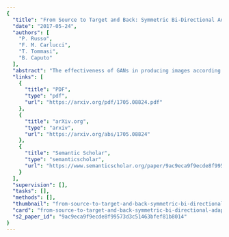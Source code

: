 ```yaml
---
{
  "title": "From Source to Target and Back: Symmetric Bi-Directional Adaptive GAN",
  "date": "2017-05-24",
  "authors": [
    "P. Russo",
    "F. M. Carlucci",
    "T. Tommasi",
    "B. Caputo"
  ],
  "abstract": "The effectiveness of GANs in producing images according to a specific visual domain has shown potential in unsupervised domain adaptation. Source labeled images have been modified to mimic target samples for training classifiers in the target domain, and inverse mappings from the target to the source domain have also been evaluated, without new image generation. In this paper we aim at getting the best of both worlds by introducing a symmetric mapping among domains. We jointly optimize bi-directional image transformations combining them with target self-labeling. We define a new class consistency loss that aligns the generators in the two directions, imposing to preserve the class identity of an image passing through both domain mappings. A detailed analysis of the reconstructed images, a thorough ablation study and extensive experiments on six different settings confirm the power of our approach.",
  "links": [
    {
      "title": "PDF",
      "type": "pdf",
      "url": "https://arxiv.org/pdf/1705.08824.pdf"
    },
    {
      "title": "arXiv.org",
      "type": "arxiv",
      "url": "https://arxiv.org/abs/1705.08824"
    },
    {
      "title": "Semantic Scholar",
      "type": "semanticscholar",
      "url": "https://www.semanticscholar.org/paper/9ac9eca9f9ecde8f99573d3c51463bfef81b8014"
    }
  ],
  "supervision": [],
  "tasks": [],
  "methods": [],
  "thumbnail": "from-source-to-target-and-back-symmetric-bi-directional-adaptive-gan-thumb.jpg",
  "card": "from-source-to-target-and-back-symmetric-bi-directional-adaptive-gan-card.jpg",
  "s2_paper_id": "9ac9eca9f9ecde8f99573d3c51463bfef81b8014"
}
---
```


